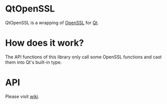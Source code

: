 # QtOpenSSL
QtOpenSSL is a wrapping of [OpenSSL](https://github.com/OpenSSL/OpenSSL) for [Qt](https://qt.io).  

# How does it work?
The API functions of this library only call some OpenSSL functions and cast them into Qt's built-in type.  

# API
Please visit [wiki](https://github.com/sjc0910/QtOpenSSL/wiki).
